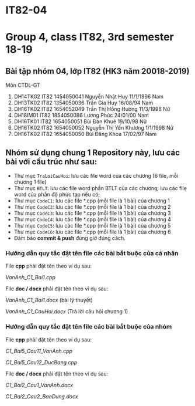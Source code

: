 # IT82-04
Group 4, class IT82, 3rd semester 18-19
=======
## Bài tập nhóm 04, lớp IT82 (HK3 năm 20018-2019)
Môn CTDL-GT

1. DH14TK02	IT82	1454050041	Nguyễn Nhật	Huy	11/1/1996	Nam
2. DH13TK02	IT82	1354050036	Trần Gia	Huy	16/08/94	Nam
3. DH16TK02	IT82	1654052049	Trần Thị Hồng	Hường	11/3/1998	Nữ
4. DH18IM01	IT82	1854050086	Lương	Phúc 24/01/00	Nam
5. DH16TK01	IT82	1654050051	Bùi Đan	Khuê	19/10/98	Nữ
6. DH16TK02	IT82	1654050052	Nguyễn Thị Yến	Khương	1/1/1998	Nữ
7. DH16TK02	IT82	1654050050	Bùi Đăng	Khoa	17/02/97	Nam






## Nhóm sử dụng chung 1 Repository này, lưu các bài với cấu trúc như sau:

* Thư mục `TraLoiCauHoi`: lưu các file word của các chương (6 file, mỗi chương 1 file)
* Thư mục `BTLT`: lưu các file word phần BTLT của các chương; lưu các file word của phần độ phức tạp nếu có;
* Thư mục `CodeC1`: lưu các file *.cpp (mỗi file là 1 bài) của chương 1
* Thư mục `CodeC2`: lưu các file *.cpp (mỗi file là 1 bài) của chương 2
* Thư mục `CodeC3`: lưu các file *.cpp (mỗi file là 1 bài) của chương 3
* Thư mục `CodeC4`: lưu các file *.cpp (mỗi file là 1 bài) của chương 4
* Thư mục `CodeC5`: lưu các file *.cpp (mỗi file là 1 bài) của chương 5
* Thư mục `CodeC6`: lưu các file *.cpp (mỗi file là 1 bài) của chương 6
* Đảm bảo **commit & push** đúng giờ đúng cách.


### Hướng dẫn quy tắc đặt tên file các bài bắt buộc của cá nhân

File **cpp** phải đặt tên theo ví dụ sau:

_VanAnh_C1_Bai1.cpp_

File **doc / docx** phải đặt tên theo ví dụ sau:

_VanAnh_C1_Bai1.docx_ (bài lý thuyết)
  
_VanAnh_C1_CauHoi.docx_ (Trả lời câu hỏi chương 1)

### Hướng dẫn quy tắc đặt tên file các bài bắt buộc của nhóm

File **cpp** phải đặt tên theo ví dụ sau:

_C1_Bai5_Cau11_VanAnh.cpp_    

_C1_Bai5_Cau12_DucBang.cpp_

File **doc / docx** phải đặt tên theo ví dụ sau:

_C1_Bai2_Cau1_VanAnh.docx_     

_C1_Bai2_Cau2_BaoDung.docx_
